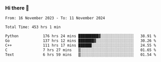 ### Hi there 👋

<!--
**floyiac/floyiac** is a ✨ _special_ ✨ repository because its `README.md` (this file) appears on your GitHub profile.

Here are some ideas to get you started:

- 🔭 I’m currently working on ...
- 🌱 I’m currently learning ...
- 👯 I’m looking to collaborate on ...
- 🤔 I’m looking for help with ...
- 💬 Ask me about ...
- 📫 How to reach me: ...
- 😄 Pronouns: ...
- ⚡ Fun fact: ...
-->

<!--START_SECTION:waka-->

```txt
From: 16 November 2023 - To: 11 November 2024

Total Time: 453 hrs 1 min

Python           176 hrs 24 mins █████████▓░░░░░░░░░░░░░░░   38.91 %
Go               137 hrs 12 mins ███████▓░░░░░░░░░░░░░░░░░   30.26 %
C++              111 hrs 17 mins ██████░░░░░░░░░░░░░░░░░░░   24.55 %
C                7 hrs 27 mins   ▒░░░░░░░░░░░░░░░░░░░░░░░░   01.65 %
Text             6 hrs 59 mins   ▒░░░░░░░░░░░░░░░░░░░░░░░░   01.54 %
```

<!--END_SECTION:waka-->
